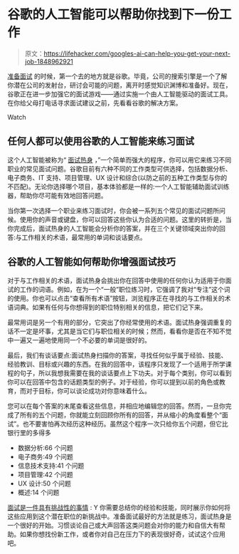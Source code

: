 # 谷歌的人工智能可以帮助你找到下一份工作

> 原文：<https://lifehacker.com/googles-ai-can-help-you-get-your-next-job-1848962921>

[准备面试](https://lifehacker.com/how-to-look-more-confident-during-your-next-job-intervi-1847484480) 的时候，第一个去的地方就是谷歌。毕竟，公司的搜索引擎是一个了解你潜在公司的发射台，研讨会可能的问题，离开时感觉知识渊博和准备好。现在，谷歌正在进一步加强它的面试游戏——通过实施一个由人工智能驱动的面试工具。在你给父母打电话寻求面试建议之前，先看看谷歌的解决方案。

Watch

## 任何人都可以使用谷歌的人工智能来练习面试

这个人工智能被称为“ [面试热身](https://grow.google/certificates/interview-warmup/) ，”一个简单而强大的程序，你可以用它来练习不同职业的常见面试问题。谷歌目前有六种不同的工作类型可供选择，包括数据分析、电子商务、IT 支持、项目管理、UX 设计和综合(以防之前的五种工作类型与你的不匹配)。无论你选择哪个项目，基本体验都是一样的:一个人工智能辅助面试训练器，帮助你尽可能有效地回答问题。

当你第一次选择一个职业来练习面试时，你会被一系列五个常见的面试问题所问候。使用你的声音或键盘，你可以回答这些你认为合适的问题。这里的转折是，当你完成后，面试热身的人工智能会分析你的答案，并在三个关键领域突出你的回答:与工作相关的术语，最常用的单词和谈话要点。

## 谷歌的人工智能如何帮助你增强面试技巧

对于与工作相关的术语，面试热身会挑出你在回答中使用的任何你认为适用于你面试的工作的词语。例如，在为一个“一般”职位练习时，它强调了我对“专注”这个词的使用。你也可以点击“查看所有术语”按钮，浏览程序正在寻找的与工作相关的术语词典。如果有任何与你想得到的职位特别相关的信息，把它们记下来。

最常用词是另一个有用的部分，它突出了你经常使用的术语。面试热身强调重复的话不一定是坏事，尤其是当它们与职位相关的时候；然而，看看你是否在不知不觉中一遍又一遍地使用同一个不必要的单词是很好的。

最后，我们有谈话要点:面试热身扫描你的答案，寻找任何似乎属于经验、技能、经验教训、目标或兴趣的东西。在我的回答中，该程序只发现了一个适用于所学课程的句子，所以我想我需要在我的谈话要点上下功夫。对于每个类别，你可以看到你可以在回答中包含的话题类型的例子。对于经验，你可以提到以前的角色或教育，而对于目标，你可以谈论成功对你意味着什么。

您可以在每个答案的末尾查看这些信息，并相应地编辑您的回答。然而，一旦你完成了所有的五个问题，你就能立刻回顾你所有的回答，并从缩小的角度看整个“面试”。也不要害怕再次经历这种经历。虽然这个程序一次只给你五个问题，但它比银行里的多得多

*   数据分析:66 个问题
*   电子商务:49 个问题
*   信息技术支持:41 个问题
*   项目管理:42 个问题
*   UX 设计:50 个问题
*   概述:14 个问题

[面试是一件具有挑战性的事情](https://lifehacker.com/why-we-choke-under-pressure-and-how-to-avoid-it-1848943365) : Y 你需要总结你的经验和技能，同时展示你如何将这些应用到这个潜在职位的新挑战中。准备面试最好的方法就是练习，面试热身是一个很好的开始。习惯谈论自己或大声回答这类问题会对你的能力和自信大有帮助。如果你想找份新工作，或者你对自己在压力下的表现很好奇，试试这个应用吧。